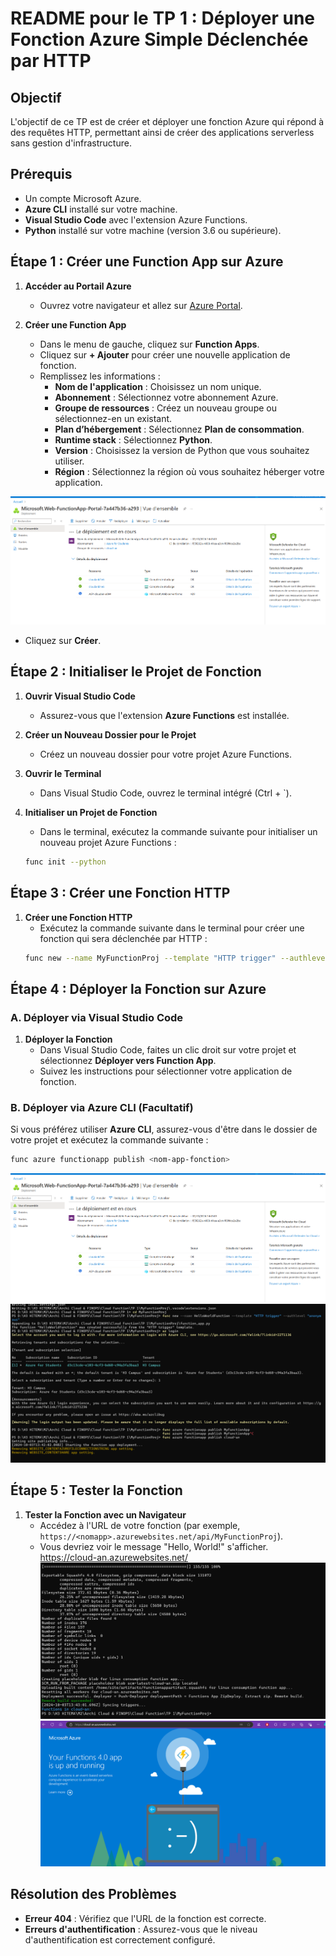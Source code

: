 # README pour le TP 1 : Déployer une Fonction Azure Simple Déclenchée par HTTP

## Objectif
L'objectif de ce TP est de créer et déployer une fonction Azure qui répond à des requêtes HTTP, permettant ainsi de créer des applications serverless sans gestion d'infrastructure.

## Prérequis
- Un compte Microsoft Azure.
- **Azure CLI** installé sur votre machine.
- **Visual Studio Code** avec l'extension Azure Functions.
- **Python** installé sur votre machine (version 3.6 ou supérieure).

## Étape 1 : Créer une Function App sur Azure

1. **Accéder au Portail Azure**
   - Ouvrez votre navigateur et allez sur [Azure Portal](https://portal.azure.com).

2. **Créer une Function App**
   - Dans le menu de gauche, cliquez sur **Function Apps**.
   - Cliquez sur **+ Ajouter** pour créer une nouvelle application de fonction.
   - Remplissez les informations :
     - **Nom de l'application** : Choisissez un nom unique.
     - **Abonnement** : Sélectionnez votre abonnement Azure.
     - **Groupe de ressources** : Créez un nouveau groupe ou sélectionnez-en un existant.
     - **Plan d’hébergement** : Sélectionnez **Plan de consommation**.
     - **Runtime stack** : Sélectionnez **Python**.
     - **Version** : Choisissez la version de Python que vous souhaitez utiliser.
     - **Région** : Sélectionnez la région où vous souhaitez héberger votre application.
   
![alt text](image.png)

   - Cliquez sur **Créer**.

## Étape 2 : Initialiser le Projet de Fonction

1. **Ouvrir Visual Studio Code**
   - Assurez-vous que l'extension **Azure Functions** est installée.

2. **Créer un Nouveau Dossier pour le Projet**
   - Créez un nouveau dossier pour votre projet Azure Functions.

3. **Ouvrir le Terminal**
   - Dans Visual Studio Code, ouvrez le terminal intégré (Ctrl + `).

4. **Initialiser un Projet de Fonction**
   - Dans le terminal, exécutez la commande suivante pour initialiser un nouveau projet Azure Functions :
   ```bash
   func init --python
   ```

## Étape 3 : Créer une Fonction HTTP

1. **Créer une Fonction HTTP**
   - Exécutez la commande suivante dans le terminal pour créer une fonction qui sera déclenchée par HTTP :
   ```bash
   func new --name MyFunctionProj --template "HTTP trigger" --authlevel "anonymous"
   ```

## Étape 4 : Déployer la Fonction sur Azure

### A. Déployer via Visual Studio Code

1. **Déployer la Fonction**
   - Dans Visual Studio Code, faites un clic droit sur votre projet et sélectionnez **Déployer vers Function App**.
   - Suivez les instructions pour sélectionner votre application de fonction.

### B. Déployer via Azure CLI (Facultatif)

Si vous préférez utiliser **Azure CLI**, assurez-vous d'être dans le dossier de votre projet et exécutez la commande suivante :
```bash
func azure functionapp publish <nom-app-fonction>
```
![alt text](image-1.png)
![alt text](<creation de ma fonction en ligne de commande.png>)


## Étape 5 : Tester la Fonction

1. **Tester la Fonction avec un Navigateur**
   - Accédez à l'URL de votre fonction (par exemple, `https://<nomapp>.azurewebsites.net/api/MyFunctionProj`).
   - Vous devriez voir le message "Hello, World!" s'afficher.
    https://cloud-an.azurewebsites.net/
    ![alt text](resultat.png)
    ![alt text](<resultat du site.png>)


## Résolution des Problèmes

- **Erreur 404** : Vérifiez que l'URL de la fonction est correcte.
- **Erreurs d'authentification** : Assurez-vous que le niveau d'authentification est correctement configuré.


